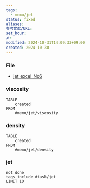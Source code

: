 ```yaml
---
tags:
  - memo/jet
status: fixed
aliases: 
参考文献/URL: 
set_hour: 
〆: 
modified: 2024-10-31T14:09:33+09:00
created: 2024-10-30
---
```

### File
- [jet_excel_No6](G:\マイドライブ\Harao_log\研究_memo\B4_file\20241009_密度測定\20241009編集用_6_now.xlsx)
### viscosity
```dataview
TABLE
	created
FROM
	#memo/jet/viscosity 
```
### density

```dataview
TABLE
	created
FROM
	#memo/jet/density
```

### jet
```tasks
not done
tags include #task/jet 
LIMIT 10
```
